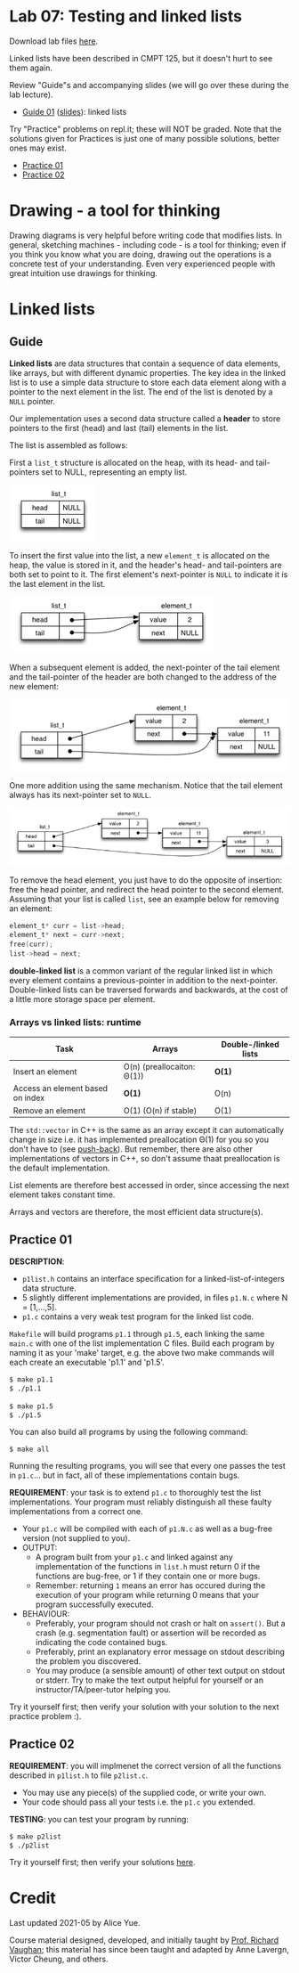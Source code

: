 # Lab 07: Testing and linked lists

Download lab files [here](./files.zip).

Linked lists have been described in CMPT 125, but it doesn't hurt to see them again.

Review "Guide"s and accompanying slides (we will go over these during the lab lecture).
- [Guide 01](#guide) ([slides]()): linked lists

Try "Practice" problems on repl.it; these will NOT be graded. Note that the solutions given for Practices is just one of many possible solutions, better ones may exist.
- [Practice 01](#practice-01)
- [Practice 02](#practice-02)

# Drawing - a tool for thinking

Drawing diagrams is very helpful before writing code that modifies lists. In general, sketching machines - including code - is a tool for thinking; even if you think you know what you are doing, drawing out the operations is a concrete test of your understanding. Even very experienced people with great intuition use drawings for thinking.

# Linked lists

## Guide

**Linked lists** are data structures that contain a sequence of data elements, like arrays, but with different dynamic properties. The key idea in the linked list is to use a simple data structure to store each data element along with a pointer to the next element in the list. The end of the list is denoted by a `NULL` pointer.

Our implementation uses a second data structure called a **header** to store pointers to the first (head) and last (tail) elements in the list.

The list is assembled as follows:

First a `list_t` structure is allocated on the heap, with its head- and tail-pointers set to NULL, representing an empty list.

![](./img/list1.png)

To insert the first value into the list, a new `element_t` is allocated on the heap, the value is stored in it, and the header's head- and tail-pointers are both set to point to it. The first element's next-pointer is `NULL` to indicate it is the last element in the list.

![](./img/list2.png)

When a subsequent element is added, the next-pointer of the tail element and the tail-pointer of the header are both changed to the address of the new element:

![](./img/list3.png)

One more addition using the same mechanism. Notice that the tail element always has its next-pointer set to `NULL`.

![](./img/list4.png)

To remove the head element, you just have to do the opposite of insertion: free the head pointer, and redirect the head pointer to the second element. Assuming that your list is called `list`, see an example below for removing an element:

```C
element_t* curr = list->head;
element_t* next = curr->next;
free(curr);
list->head = next;
```


**double-linked list** is a common variant of the regular linked list in which every element contains a previous-pointer in addition to the next-pointer. Double-linked lists can be traversed forwards and backwards, at the cost of a little more storage space per element.

### Arrays vs linked lists: runtime

| Task                             | Arrays                | Double-/linked lists |
|----------------------------------|-----------------------|----------------------|
| Insert an element                | O(n) (preallocaiton: Θ(1)) | **O(1)**        |
| Access an element based on index | **O(1)**              | O(n)                 |
| Remove an element                | O(1) (O(n) if stable) | O(1)                 |

The `std::vector` in C++ is the same as an array except it can automatically change in size i.e. it has implemented preallocation Θ(1) for you so you don't have to (see [push-back](https://www.cplusplus.com/vector::push_back)). But remember, there are also other implementations of vectors in C++, so don't assume thaat preallocation is the default implementation.

List elements are therefore best accessed in order, since accessing the next element takes constant time.

Arrays and vectors are therefore, the most efficient data structure(s).

## Practice 01

**DESCRIPTION**:
- `p1list.h` contains an interface specification for a linked-list-of-integers data structure.
- 5 slightly different implementations are provided, in files `p1.N.c` where N = [1,...,5].
- `p1.c` contains a very weak test program for the linked list code.

`Makefile` will build programs `p1.1` through `p1.5`, each linking the same `main.c` with one of the list implementation C files. Build each program by naming it as your 'make' target, e.g. the above two make commands will each create an executable 'p1.1' and 'p1.5'.

```
$ make p1.1
$ ./p1.1

$ make p1.5
$ ./p1.5
```

You can also build all programs by using the following command:

```
$ make all
```

Running the resulting programs, you will see that every one passes the test in `p1.c`... but in fact, all of these implementations contain bugs.

**REQUIREMENT**: your task is to extend `p1.c` to thoroughly test the list implementations. Your program must reliably distinguish all these faulty implementations from a correct one.
- Your `p1.c` will be compiled with each of `p1.N.c` as well as a bug-free version (not supplied to you).
- OUTPUT: 
    - A program built from your `p1.c` and linked against any implementation of the functions in `list.h` must return 0 if the functions are bug-free, or 1 if they contain one or more bugs.
    - Remember: returning `1` means an error has occured during the execution of your program while returning 0 means that your program successfully executed.
- BEHAVIOUR:
    - Preferably, your program should not crash or halt on `assert()`. But a crash (e.g. segmentation fault) or assertion will be recorded as indicating the code contained bugs.
    - Preferably, print an explanatory error message on stdout describing the problem you discovered.
    - You may produce (a sensible amount) of other text output on stdout or stderr. Try to make the text output helpful for yourself or an instructor/TA/peer-tutor helping you.

Try it yourself first; then verify your solution with your solution to the next practice problem :).


## Practice 02

**REQUIREMENT**: you will implmenet the correct version of all the functions described in `p1list.h` to file `p2list.c`.
- You may use any piece(s) of the supplied code, or write your own.
- Your code should pass all your tests i.e. the `p1.c` you extended.

**TESTING**: you can test your program by running:
```
$ make p2list
$ ./p2list
```

Try it yourself first; then verify your solutions [here](./files/solution/p1list.c).

# Credit

Last updated 2021-05 by Alice Yue. 

Course material designed, developed, and initially taught by [Prof. Richard Vaughan](https://rtv.github.io/); this material has since been taught and adapted by Anne Lavergn, Victor Cheung, and others.
